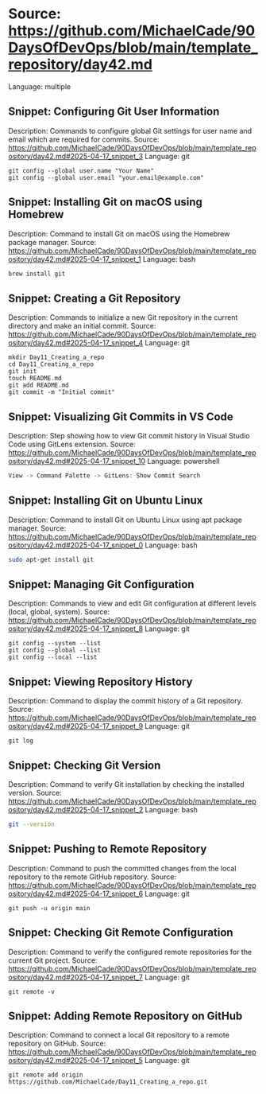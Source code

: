 # Source: https://github.com/MichaelCade/90DaysOfDevOps/blob/main/template_repository/day42.md
Language: multiple

## Snippet: Configuring Git User Information
Description: Commands to configure global Git settings for user name and email which are required for commits.
Source: https://github.com/MichaelCade/90DaysOfDevOps/blob/main/template_repository/day42.md#2025-04-17_snippet_3
Language: git

```git
git config --global user.name "Your Name"
git config --global user.email "your.email@example.com"
```

## Snippet: Installing Git on macOS using Homebrew
Description: Command to install Git on macOS using the Homebrew package manager.
Source: https://github.com/MichaelCade/90DaysOfDevOps/blob/main/template_repository/day42.md#2025-04-17_snippet_1
Language: bash

```bash
brew install git
```

## Snippet: Creating a Git Repository
Description: Commands to initialize a new Git repository in the current directory and make an initial commit.
Source: https://github.com/MichaelCade/90DaysOfDevOps/blob/main/template_repository/day42.md#2025-04-17_snippet_4
Language: git

```git
mkdir Day11_Creating_a_repo
cd Day11_Creating_a_repo
git init
touch README.md
git add README.md
git commit -m "Initial commit"
```

## Snippet: Visualizing Git Commits in VS Code
Description: Step showing how to view Git commit history in Visual Studio Code using GitLens extension.
Source: https://github.com/MichaelCade/90DaysOfDevOps/blob/main/template_repository/day42.md#2025-04-17_snippet_10
Language: powershell

```powershell
View -> Command Palette -> GitLens: Show Commit Search
```

## Snippet: Installing Git on Ubuntu Linux
Description: Command to install Git on Ubuntu Linux using apt package manager.
Source: https://github.com/MichaelCade/90DaysOfDevOps/blob/main/template_repository/day42.md#2025-04-17_snippet_0
Language: bash

```bash
sudo apt-get install git
```

## Snippet: Managing Git Configuration
Description: Commands to view and edit Git configuration at different levels (local, global, system).
Source: https://github.com/MichaelCade/90DaysOfDevOps/blob/main/template_repository/day42.md#2025-04-17_snippet_8
Language: git

```git
git config --system --list
git config --global --list
git config --local --list
```

## Snippet: Viewing Repository History
Description: Command to display the commit history of a Git repository.
Source: https://github.com/MichaelCade/90DaysOfDevOps/blob/main/template_repository/day42.md#2025-04-17_snippet_9
Language: git

```git
git log
```

## Snippet: Checking Git Version
Description: Command to verify Git installation by checking the installed version.
Source: https://github.com/MichaelCade/90DaysOfDevOps/blob/main/template_repository/day42.md#2025-04-17_snippet_2
Language: bash

```bash
git --version
```

## Snippet: Pushing to Remote Repository
Description: Command to push the committed changes from the local repository to the remote GitHub repository.
Source: https://github.com/MichaelCade/90DaysOfDevOps/blob/main/template_repository/day42.md#2025-04-17_snippet_6
Language: git

```git
git push -u origin main
```

## Snippet: Checking Git Remote Configuration
Description: Command to verify the configured remote repositories for the current Git project.
Source: https://github.com/MichaelCade/90DaysOfDevOps/blob/main/template_repository/day42.md#2025-04-17_snippet_7
Language: git

```git
git remote -v
```

## Snippet: Adding Remote Repository on GitHub
Description: Command to connect a local Git repository to a remote repository on GitHub.
Source: https://github.com/MichaelCade/90DaysOfDevOps/blob/main/template_repository/day42.md#2025-04-17_snippet_5
Language: git

```git
git remote add origin https://github.com/MichaelCade/Day11_Creating_a_repo.git
```